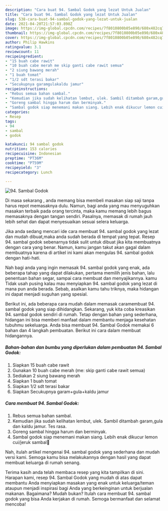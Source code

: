 ```yaml
---
description: "Cara buat 94. Sambal Godok yang lezat Untuk Jualan"
title: "Cara buat 94. Sambal Godok yang lezat Untuk Jualan"
slug: 538-cara-buat-94-sambal-godok-yang-lezat-untuk-jualan
date: 2021-04-20T21:57:03.898Z
image: https://img-global.cpcdn.com/recipes/7f8010800b05e890/680x482cq70/94-sambal-godok-foto-resep-utama.jpg
thumbnail: https://img-global.cpcdn.com/recipes/7f8010800b05e890/680x482cq70/94-sambal-godok-foto-resep-utama.jpg
cover: https://img-global.cpcdn.com/recipes/7f8010800b05e890/680x482cq70/94-sambal-godok-foto-resep-utama.jpg
author: Philip Hawkins
ratingvalue: 3.1
reviewcount: 11
recipeingredient:
- "15 buah cabe rawit"
- "10 buah cabe merah me skip ganti cabe rawit semua"
- "2 siung bawang merah"
- "1 buah tomat"
- "1/2 sdt terasi bakar"
- "Secukupnya garamgulakaldu jamur"
recipeinstructions:
- "Rebus semua bahan sambal."
- "Kemudian jika sudah kelihatan lembut, ulek. Sambil ditambah garam,gula dan kaldu jamur. Tes rasa."
- "Goreng sambal hingga harum dan berminyak."
- "Sambal godok siap menemani makan siang. Lebih enak dikucur lemon cui/jeruk sambal🥰"
categories:
- Resep
tags:
- 94
- sambal
- godok

katakunci: 94 sambal godok 
nutrition: 153 calories
recipecuisine: Indonesian
preptime: "PT36M"
cooktime: "PT59M"
recipeyield: "3"
recipecategory: Lunch

---
```



![94. Sambal Godok](https://img-global.cpcdn.com/recipes/7f8010800b05e890/680x482cq70/94-sambal-godok-foto-resep-utama.jpg)

Di masa  sekarang , anda memang bisa membeli masakan siap saji tanpa harus repot memasaknya dulu. Namun, bagi anda yang mau menyuguhkan masakan terbaik pada orang tercinta, maka kamu memang lebih bagus memasaknya dengan tangan sendiri. Pasalnya, memasak di rumah jauh lebih sehat dan dapat menyesuaikan sesuai selera keluarga.

Jika anda sedang mencari ide cara membuat 94. sambal godok yang lezat dan mudah dibuat,maka anda sudah berada di tempat yang tepat. Resep 94. sambal godok  sebenarnya tidak sulit untuk dibuat jika kita membuatnya dengan cara yang benar. Namun, kamu jangan takut akan gagal dalam membuatnya 
karena di artikel ini kami akan mengulas 94. sambal godok dengan hati-hati.  



Nah bagi anda yang ingin memasak 94. sambal godok yang enak, ada beberapa tahap yang dapat dilakukan, pertama memilih jenis bahan, lalu penentuan bahan segar, sampai cara membuat dan menyajikannya. kamu Tidak usah pusing kalau mau menyiapkan 94. sambal godok yang lezat di mana pun anda berada. Sebab, asalkan kamu  tahu triknya, maka hidangan ini dapat menjadi suguhan yang spesial.

Berikut ini, ada beberapa cara mudah dalam memasak caramembuat 94. sambal godok yang siap dihidangkan. Sekarang, yuk kita coba kreasikan 94. sambal godok sendiri di rumah. Tetap dengan bahan yang sederhana, hidangan ini bisa memberi manfaat dalam membantu menjaga kesehatan tubuhmu sekeluarga. Anda bisa membuat 94. Sambal Godok memakai 6 bahan dan 4 langkah pembuatan. Berikut ini cara dalam membuat hidangannya.

<!--inarticleads1-->

##### Bahan-bahan dan bumbu yang diperlukan dalam pembuatan 94. Sambal Godok:

1. Siapkan 15 buah cabe rawit
1. Gunakan 10 buah cabe merah (me: skip ganti cabe rawit semua)
1. Sediakan 2 siung bawang merah
1. Siapkan 1 buah tomat
1. Siapkan 1/2 sdt terasi bakar
1. Siapkan Secukupnya garam+gula+kaldu jamur




<!--inarticleads2-->

##### Cara membuat 94. Sambal Godok:

1. Rebus semua bahan sambal.
1. Kemudian jika sudah kelihatan lembut, ulek. Sambil ditambah garam,gula dan kaldu jamur. Tes rasa.
1. Goreng sambal hingga harum dan berminyak.
1. Sambal godok siap menemani makan siang. Lebih enak dikucur lemon cui/jeruk sambal🥰




Nah, itulah artikel mengenai  94. sambal godok  yang sederhana dan mudah versi kami. Semoga kamu bisa melakukannya dengan hasil yang dapat membuat keluarga di rumah senang. 

Terima kasih anda telah membaca resep yang kita tampilkan di sini. Harapan kami, resep  94. Sambal Godok yang mudah di atas dapat membantu Anda menyiapkan masakan yang enak untuk keluarga/teman ataupun menjadi inspirasi bagi Anda yang berkeinginan untuk berjualan makanan. Bagaimana? Mudah bukan? Itulah cara membuat 94. sambal godok yang bisa Anda kerjakan di rumah. Semoga bermanfaat dan selamat mencoba!


